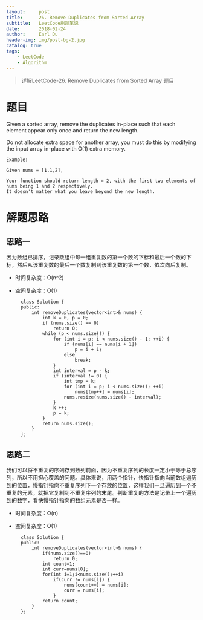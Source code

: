 ```yaml
---
layout:     post
title:      26. Remove Duplicates from Sorted Array
subtitle:   LeetCode刷题笔记
date:       2018-02-24
author:     Earl Du
header-img: img/post-bg-2.jpg
catalog: true
tags:
    - LeetCode
    - Algorithm
---
```


>详解LeetCode-26. Remove Duplicates from Sorted Array 题目

# 题目 #

Given a sorted array, remove the duplicates in-place such that each element appear only once and return the new length.

Do not allocate extra space for another array, you must do this by modifying the input array in-place with O(1) extra memory.

	Example:
	
	Given nums = [1,1,2],
	
	Your function should return length = 2, with the first two elements of nums being 1 and 2 respectively.
	It doesn't matter what you leave beyond the new length.

# 解题思路 #

## 思路一 ##

因为数组已排序，记录数组中每一组重复数的第一个数的下标和最后一个数的下标，然后从该重复数的最后一个数复制到该重复数的第一个数，依次向后复制。

- 时间复杂度：O(n^2)
- 空间复杂度：O(1)

		class Solution {
		public:
		    int removeDuplicates(vector<int>& nums) {
		        int k = 0, p = 0;
		        if (nums.size() == 0)
		            return 0;
		        while (p < nums.size()) {
		            for (int i = p; i < nums.size() - 1; ++i) {
		                if (nums[i] == nums[i + 1])
		                    p = i + 1;
		                else
		                    break;
		            }
		            int interval = p - k;
		            if (interval != 0) {
		                int tmp = k;
		                for (int i = p; i < nums.size(); ++i)
		                    nums[tmp++] = nums[i];
		                nums.resize(nums.size() - interval);
		            }
		            k ++;
		            p = k;
		        }
		        return nums.size();
		    }
		};


## 思路二 ##

我们可以将不重复的序列存到数列前面，因为不重复序列的长度一定小于等于总序列，所以不用担心覆盖的问题。具体来说，用两个指针，快指针指向当前数组遍历到的位置，慢指针指向不重复序列下一个存放的位置，这样我们一旦遍历到一个不重复的元素，就把它复制到不重复序列的末尾。判断重复的方法是记录上一个遍历到的数字，看快慢指针指向的数组元素是否一样。

- 时间复杂度：O(n)
- 空间复杂度：O(1)

		class Solution {
		public:
		    int removeDuplicates(vector<int>& nums) {
		        if(nums.size()==0)
		            return 0;
		        int count=1;
		        int curr=nums[0];
		        for(int i=1;i<nums.size();++i)
		            if(curr != nums[i]) {
		                nums[count++] = nums[i];
		                curr = nums[i];
		            }
		        return count;
		    }
		};